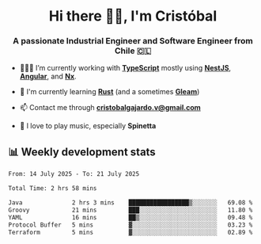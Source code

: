 <h1 align="center">Hi there ✌🏻, I'm Cristóbal</h1>
<h3 align="center">A passionate Industrial Engineer and Software Engineer from Chile 🇨🇱</h3>

- 🧑🏻‍💻 I’m currently working with **[TypeScript](https://www.typescriptlang.org)** mostly using **[NestJS](https://nestjs.com)**, **[Angular](https://angular.io)**, and **[Nx](https://nx.dev)**.

- 🌱 I'm currently learning **[Rust](https://www.rust-lang.org)** (and a sometimes **[Gleam](https://gleam.run/)**)

- 📫 Contact me through **cristobalgajardo.v@gmail.com**

- 🎸 I love to play music, especially **Spinetta**

## 📊 Weekly development stats

<!--START_SECTION:waka-->

```txt
From: 14 July 2025 - To: 21 July 2025

Total Time: 2 hrs 58 mins

Java              2 hrs 3 mins    █████████████████▒░░░░░░░   69.08 %
Groovy            21 mins         ███░░░░░░░░░░░░░░░░░░░░░░   11.80 %
YAML              16 mins         ██▒░░░░░░░░░░░░░░░░░░░░░░   09.48 %
Protocol Buffer   5 mins          ▓░░░░░░░░░░░░░░░░░░░░░░░░   03.23 %
Terraform         5 mins          ▓░░░░░░░░░░░░░░░░░░░░░░░░   02.89 %
```

<!--END_SECTION:waka-->
